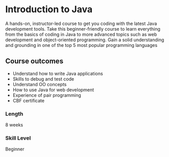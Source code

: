 # Introduction to Java

A hands-on, instructor-led course to get you coding with the latest Java development tools. Take this beginner-friendly course to learn everything from the basics of coding in Java to more advanced topics such as web development and object-oriented programming. Gain a solid understanding and grounding in one of the top 5 most popular programming languages

## Course outcomes
- Understand how to write Java applications
- Skills to debug and test code
- Understand OO concepts
- How to use Java for web development
- Experience of pair programming
- CBF certificate

### Length
8 weeks

### Skill Level
Beginner

